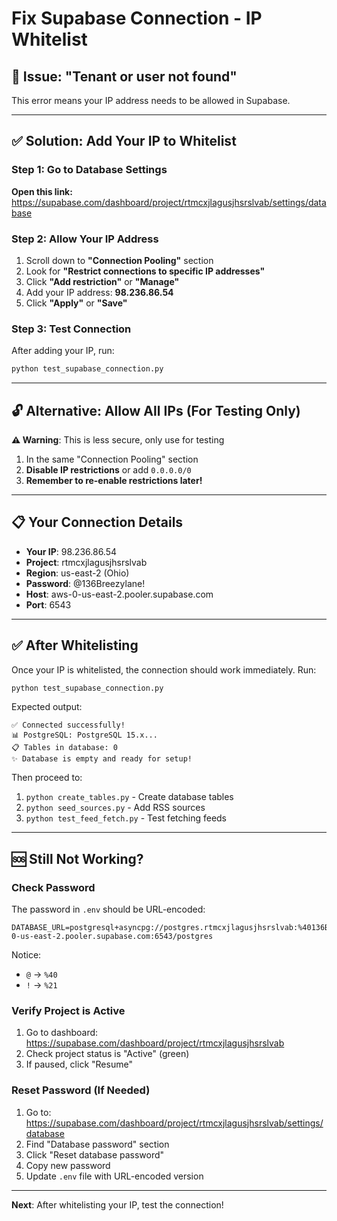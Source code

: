 # Fix Supabase Connection - IP Whitelist

## 🔴 Issue: "Tenant or user not found"

This error means your IP address needs to be allowed in Supabase.

---

## ✅ Solution: Add Your IP to Whitelist

### Step 1: Go to Database Settings

**Open this link:**
https://supabase.com/dashboard/project/rtmcxjlagusjhsrslvab/settings/database

### Step 2: Allow Your IP Address

1. Scroll down to **"Connection Pooling"** section
2. Look for **"Restrict connections to specific IP addresses"**
3. Click **"Add restriction"** or **"Manage"**
4. Add your IP address: **98.236.86.54**
5. Click **"Apply"** or **"Save"**

### Step 3: Test Connection

After adding your IP, run:
```bash
python test_supabase_connection.py
```

---

## 🔓 Alternative: Allow All IPs (For Testing Only)

**⚠️ Warning**: This is less secure, only use for testing

1. In the same "Connection Pooling" section
2. **Disable IP restrictions** or add `0.0.0.0/0`
3. **Remember to re-enable restrictions later!**

---

## 📋 Your Connection Details

- **Your IP**: 98.236.86.54
- **Project**: rtmcxjlagusjhsrslvab  
- **Region**: us-east-2 (Ohio)
- **Password**: @136Breezylane!  
- **Host**: aws-0-us-east-2.pooler.supabase.com
- **Port**: 6543

---

## ✅ After Whitelisting

Once your IP is whitelisted, the connection should work immediately. Run:

```bash
python test_supabase_connection.py
```

Expected output:
```
✅ Connected successfully!
📊 PostgreSQL: PostgreSQL 15.x...
📋 Tables in database: 0
✨ Database is empty and ready for setup!
```

Then proceed to:
1. `python create_tables.py` - Create database tables
2. `python seed_sources.py` - Add RSS sources
3. `python test_feed_fetch.py` - Test fetching feeds

---

## 🆘 Still Not Working?

### Check Password

The password in `.env` should be URL-encoded:
```
DATABASE_URL=postgresql+asyncpg://postgres.rtmcxjlagusjhsrslvab:%40136Breezylane%21@aws-0-us-east-2.pooler.supabase.com:6543/postgres
```

Notice:
- `@` → `%40`
- `!` → `%21`

### Verify Project is Active

1. Go to dashboard: https://supabase.com/dashboard/project/rtmcxjlagusjhsrslvab
2. Check project status is "Active" (green)
3. If paused, click "Resume"

### Reset Password (If Needed)

1. Go to: https://supabase.com/dashboard/project/rtmcxjlagusjhsrslvab/settings/database
2. Find "Database password" section
3. Click "Reset database password"
4. Copy new password
5. Update `.env` file with URL-encoded version

---

**Next**: After whitelisting your IP, test the connection!
